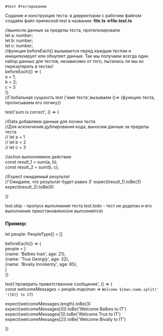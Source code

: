 	#test #тестирование
Содание и конструкция теста:
в дирректории с рабочим файлом создаём файл  припиской test в названии: 
<b>file.ts =>file.test.ts</b>


//вынесли данные за пределы теста, протипизировали  
let a: number;  
let b: number;  
let c: number;  
//функция beforeEach() вызывается перед каждым тестом и иницилизирует или обнуляет данные. Так мы получаем всегда один набор данных для тестов, независимо от того, пытались ли мы их перезатереть в тестах!  
beforeEach(() => {  
  a = 1;  
  b = 2;  
  c = 3  
})  
//Глобальная сущность test ('имя теста',вызываем ()=> {функцию теста, прописываем его логику})  
  
test('sum is correct', () => {  
  
  //Data добавляем данные для логики теста  
  //Для исключения дублирования кода, выносим данные за пределы теста  
  // let a = 1  
  // let b = 2  
  // let c = 3  
  
  //action выполняемое действие  
  const result_1 = sum(a, b);  
  const result_2 = sum(b, c);  
  
  //Expect ожидаемый результат  
  //'Ожидаем, что результат будет равен 3'  expect(result_1).toBe(3)  
  expect(result_2).toBe(5)  
  
})

test.skip - пропуск выполнения теста
test.todo - тест не доделан и его выполнение приостановлено(не выполняется)

<h3>Пример:</h3>

let people: PeopleType[] = []  
  
beforeEach(() => {  
  people = [  
    {name: 'Balbes Ivan', age: 21},  
    {name: 'Trus Georgiy', age: 32},  
    {name: 'Bivaliy Innokenty', age: 85},  
  ]  
})  
  
test('проверить приветственное сообщение', () => {  
  const welcomeMessages = people.map(man => `Welcome ${man.name.split(' ')[0]} to IT`)  
  
  expect(welcomeMessages.length).toBe(3)  
  expect(welcomeMessages[0]).toBe('Welcome Balbes to IT')  
  expect(welcomeMessages[1]).toBe('Welcome Trus to IT')  
  expect(welcomeMessages[2]).toBe('Welcome Bivaliy to IT')  
  
})